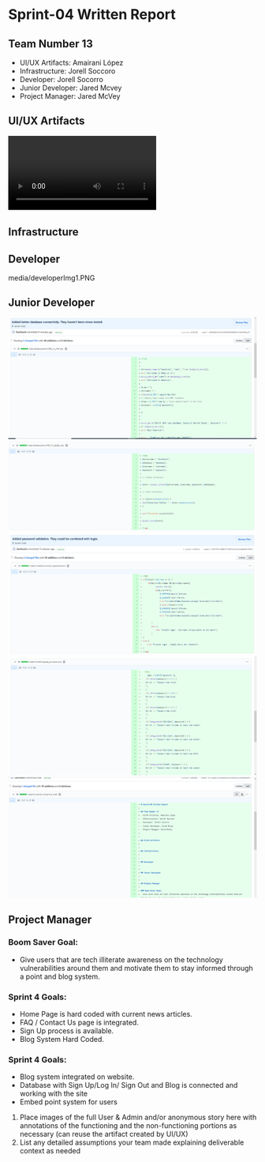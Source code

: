 # Sprint-04 Written Report

## Team Number 13
- UI/UX Artifacts: Amairani López
- Infrastructure: Jorell Soccoro
- Developer: Jorell Socorro
- Junior Developer: Jared Mcvey 
- Project Manager: Jared McVey


## UI/UX Artifacts
![Navigate](media/website_sample.mp4 "Navigating Through Site")

## Infrastructure


## Developer
media/developerImg1.PNG

## Junior Developer
![Front-end](media/Artifact_1.PNG "First")
![Front_End](media/Artifact_2.PNG "Second")
![Database](media/Artifact_3.PNG "Third")
![Connect](media/Artifact_4.PNG "Fourth")
![Finalize](media/Artifact_5.PNG "Fifth")
## Project Manager

### Boom Saver Goal: 
- Give users that are tech illiterate awareness on the technology vulnerabilities around them and motivate them to stay informed through a point and blog system.
### Sprint 4 Goals: 
- Home Page is hard coded with current news articles.
- FAQ / Contact Us page is integrated. 
- Sign Up process is available. 
- Blog System Hard Coded. 

### Sprint 4 Goals: 
- Blog system integrated on website.
- Database with Sign Up/Log In/ Sign Out and Blog is connected and working with the site
- Embed point system for users

1. Place images of the full User & Admin and/or anonymous story here with annotations of the functioning and the non-functioning portions as necessary (can reuse the artifact created by UI/UX)
1. List any detailed assumptions your team made explaining deliverable context as needed
